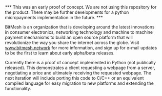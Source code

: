 *** This was an early proof of concept. We are not using this repository for the product. There may be further developments for a python micropayments implementation in the future. ***

BitMesh is an organization that is developing around the latest innovations in consumer electronics, networking technology and machine to machine payment mechanisms to build an open source platform that will revolutionize the way you share the internet across the globe. Visit www.bitmesh.network for more information, and sign up for e-mail updates to be the first to learn about early alpha/beta releases.

Currently there is a proof of concept implemented in Python (not publically released). This demonstrates a client requesting a webpage from a server, negotiating a price and ultimately receiving the requested webpage. The next iteration will include porting this code to C/C++ or an equivalent compiled language for easy migration to new platforms and extending the functionality.
